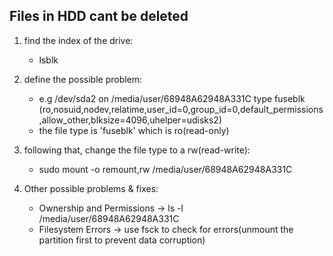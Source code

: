 ## Files in HDD cant be deleted

1) find the index of the drive:
    - lsblk
  
2) define the possible problem:
    - e.g /dev/sda2 on /media/user/68948A62948A331C type fuseblk (ro,nosuid,nodev,relatime,user_id=0,group_id=0,default_permissions,allow_other,blksize=4096,uhelper=udisks2)
    - the file type is 'fuseblk' which is ro(read-only)
  
3) following that, change the file type to a rw(read-write):
    - sudo mount -o remount,rw /media/user/68948A62948A331C
  
4) Other possible problems & fixes:
    - Ownership and Permissions -> ls -l /media/user/68948A62948A331C
    - Filesystem Errors -> use fsck to check for errors(unmount the partition first to prevent data corruption)
